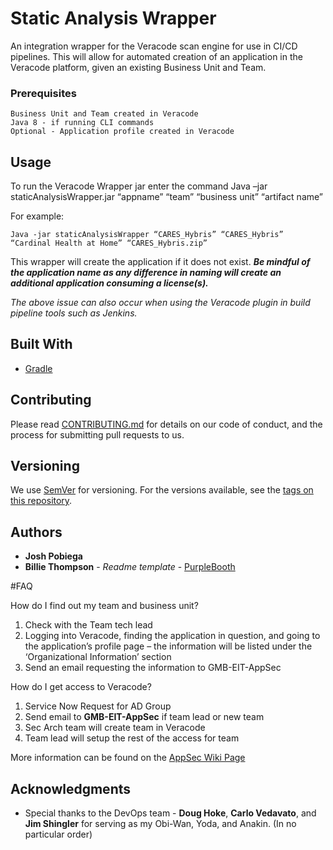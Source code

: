 # Static Analysis Wrapper

An integration wrapper for the Veracode scan engine for use in CI/CD pipelines. This will allow for automated creation of an application in the Veracode platform, given an existing Business Unit and Team.

### Prerequisites

```
Business Unit and Team created in Veracode
Java 8 - if running CLI commands
Optional - Application profile created in Veracode
```

## Usage

To run the Veracode Wrapper jar enter the command Java –jar staticAnalysisWrapper.jar “appname” “team” “business unit” “artifact name”

For example:
```
Java -jar staticAnalysisWrapper “CARES_Hybris” “CARES_Hybris” “Cardinal Health at Home” “CARES_Hybris.zip” 
```

This wrapper will create the application if it does not exist. ***Be mindful of the application name as any difference in naming will create an additional application consuming a license(s).***

*The above issue can also occur when using the Veracode plugin in build pipeline tools such as Jenkins.*

## Built With

* [Gradle](https://gradle.org/)

## Contributing

Please read [CONTRIBUTING.md](https://gist.github.com/PurpleBooth/b24679402957c63ec426) for details on our code of conduct, and the process for submitting pull requests to us.

## Versioning

We use [SemVer](http://semver.org/) for versioning. For the versions available, see the [tags on this repository](https://github.com/your/project/tags). 

## Authors
* **Josh Pobiega**
* **Billie Thompson** - *Readme template* - [PurpleBooth](https://github.com/PurpleBooth)

#FAQ

How do I find out my team and business unit?
1. Check with the Team tech lead
2. Logging into Veracode, finding the application in question, and going to the application’s profile page – the information will be listed under the ‘Organizational Information’ section
3. Send an email requesting the information to GMB-EIT-AppSec


How do I get access to Veracode?
1. Service Now Request for AD Group
2. Send email to **GMB-EIT-AppSec** if team lead or new team
3. Sec Arch team will create team in Veracode
4. Team lead will setup the rest of the access for team

More information can be found on the [AppSec Wiki Page](https://wiki.cardinalhealth.net/Application_Security)

## Acknowledgments

* Special thanks to the DevOps team - **Doug Hoke**, **Carlo Vedavato**, and **Jim Shingler** for serving as my Obi-Wan, Yoda, and Anakin. (In no particular order)
